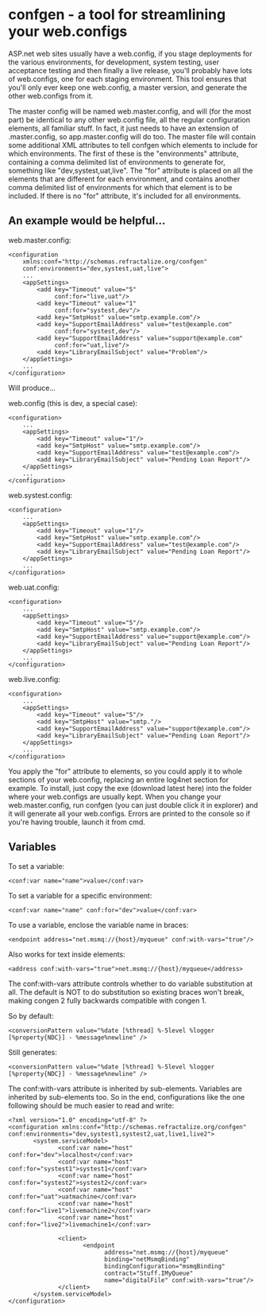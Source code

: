 # confgen - a tool for streamlining your web.configs

ASP.net web sites usually have a web.config, if you stage deployments for the various environments, for development, system testing, user acceptance testing and then finally a live release, you'll probably have lots of web.configs, one for each staging environment. This tool ensures that you'll only ever keep one web.config, a master version, and generate the other web.configs from it.

The master config will be named web.master.config, and will (for the most part) be identical to any other web.config file, all the regular configuration elements, all familiar stuff. In fact, it just needs to have an extension of .master.config, so app.master.config will do too. The master file will contain some additional XML attributes to tell confgen which elements to include for which environments. The first of these is the "environments" attribute, containing a comma delimited list of environments to generate for, something like "dev,systest,uat,live". The "for" attribute is placed on all the elements that are different for each environment, and contains another comma delimited list of environments for which that element is to be included. If there is no "for" attribute, it's included for all environments.

## An example would be helpful...

web.master.config:

	<configuration
		xmlns:conf="http://schemas.refractalize.org/confgen"
		conf:environments="dev,systest,uat,live">
		...
		<appSettings>
			<add key="Timeout" value="5"
				 conf:for="live,uat"/>
			<add key="Timeout" value="1"
				 conf:for="systest,dev"/>
			<add key="SmtpHost" value="smtp.example.com"/>
			<add key="SupportEmailAddress" value="test@example.com"
				 conf:for="systest,dev"/>
			<add key="SupportEmailAddress" value="support@example.com"
				 conf:for="uat,live"/>
			<add key="LibraryEmailSubject" value="Problem"/>
		</appSettings>
		...
	</configuration>

Will produce...

web.config (this is dev, a special case):

	<configuration>
		...
		<appSettings>
			<add key="Timeout" value="1"/>
			<add key="SmtpHost" value="smtp.example.com"/>
			<add key="SupportEmailAddress" value="test@example.com"/>
			<add key="LibraryEmailSubject" value="Pending Loan Report"/>
		</appSettings>
		...
	</configuration>

web.systest.config:

	<configuration>
		...
		<appSettings>
			<add key="Timeout" value="1"/>
			<add key="SmtpHost" value="smtp.example.com"/>
			<add key="SupportEmailAddress" value="test@example.com"/>
			<add key="LibraryEmailSubject" value="Pending Loan Report"/>
		</appSettings>
		...
	</configuration>

web.uat.config:

	<configuration>
		...
		<appSettings>
			<add key="Timeout" value="5"/>
			<add key="SmtpHost" value="smtp.example.com"/>
			<add key="SupportEmailAddress" value="support@example.com"/>
			<add key="LibraryEmailSubject" value="Pending Loan Report"/>
		</appSettings>
		...
	</configuration>

web.live.config:

	<configuration>
		...
		<appSettings>
			<add key="Timeout" value="5"/>
			<add key="SmtpHost" value="smtp."/>
			<add key="SupportEmailAddress" value="support@example.com"/>
			<add key="LibraryEmailSubject" value="Pending Loan Report"/>
		</appSettings>
		...
	</configuration>

You apply the "for" attribute to elements, so you could apply it to whole sections of your web.config, replacing an entire log4net section for example.
To install, just copy the exe (download latest here) into the folder where your web.configs are usually kept. When you change your web.master.config, run confgen (you can just double click it in explorer) and it will generate all your web.configs. Errors are printed to the console so if you're having trouble, launch it from cmd.

## Variables

To set a variable:

	<conf:var name="name">value</conf:var>

To set a variable for a specific environment:

	<conf:var name="name" conf:for="dev">value</conf:var>

To use a variable, enclose the variable name in braces:

	<endpoint address="net.msmq://{host}/myqueue" conf:with-vars="true"/>

Also works for text inside elements:

	<address conf:with-vars="true">net.msmq://{host}/myqueue</address>

The conf:with-vars attribute controls whether to do variable substitution at all. The default is NOT to do substitution so existing braces won't break, making congen 2 fully backwards compatible with congen 1.

So by default:

	<conversionPattern value="%date [%thread] %-5level %logger [%property{NDC}] - %message%newline" />

Still generates:

	<conversionPattern value="%date [%thread] %-5level %logger [%property{NDC}] - %message%newline" />

The conf:with-vars attribute is inherited by sub-elements. Variables are inherited by sub-elements too.
So in the end, configurations like the one following should be much easier to read and write:

	<?xml version="1.0" encoding="utf-8" ?>
	<configuration xmlns:conf="http://schemas.refractalize.org/confgen" conf:environments="dev,systest1,systest2,uat,live1,live2">
	       <system.serviceModel>
	              <conf:var name="host" conf:for="dev">localhost</conf:var>
	              <conf:var name="host" conf:for="systest1">systest1</conf:var>
	              <conf:var name="host" conf:for="systest2">systest2</conf:var>
	              <conf:var name="host" conf:for="uat">uatmachine</conf:var>
	              <conf:var name="host" conf:for="live1">livemachine2</conf:var>
	              <conf:var name="host" conf:for="live2">livemachine1</conf:var>

	              <client>
	                     <endpoint
	                           address="net.msmq://{host}/myqueue"
	                           binding="netMsmqBinding"
	                           bindingConfiguration="msmqBinding"
	                           contract="Stuff.IMyQueue"
	                           name="digitalFile" conf:with-vars="true"/>
	              </client>
	       </system.serviceModel>
	</configuration>
